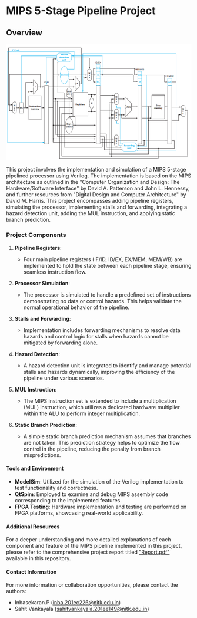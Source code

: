 # MIPS 5-Stage Pipeline Project

## Overview

![Datapath and Control MIPS 5-Stage Pipeline](images//datapath_control_diagram.png)

This project involves the implementation and simulation of a MIPS 5-stage pipelined processor using Verilog. The implementation is based on the MIPS architecture as outlined in the "Computer Organization and Design: The Hardware/Software Interface" by David A. Patterson and John L. Hennessy, and further resources from "Digital Design and Computer Architecture" by David M. Harris. This project encompasses adding pipeline registers, simulating the processor, implementing stalls and forwarding, integrating a hazard detection unit, adding the MUL instruction, and applying static branch prediction.

### Project Components

1. **Pipeline Registers**:
   - Four main pipeline registers (IF/ID, ID/EX, EX/MEM, MEM/WB) are implemented to hold the state between each pipeline stage, ensuring seamless instruction flow.
   
2. **Processor Simulation**:
   - The processor is simulated to handle a predefined set of instructions demonstrating no data or control hazards. This helps validate the normal operational behavior of the pipeline.

3. **Stalls and Forwarding**:
   - Implementation includes forwarding mechanisms to resolve data hazards and control logic for stalls when hazards cannot be mitigated by forwarding alone.

4. **Hazard Detection**:
   - A hazard detection unit is integrated to identify and manage potential stalls and hazards dynamically, improving the efficiency of the pipeline under various scenarios.

5. **MUL Instruction**:
   - The MIPS instruction set is extended to include a multiplication (MUL) instruction, which utilizes a dedicated hardware multiplier within the ALU to perform integer multiplication.

6. **Static Branch Prediction**:
   - A simple static branch prediction mechanism assumes that branches are not taken. This prediction strategy helps to optimize the flow control in the pipeline, reducing the penalty from branch mispredictions.

#### Tools and Environment

- **ModelSim**: Utilized for the simulation of the Verilog implementation to test functionality and correctness.
- **QtSpim**: Employed to examine and debug MIPS assembly code corresponding to the implemented features.
- **FPGA Testing**: Hardware implementation and testing are performed on FPGA platforms, showcasing real-world applicability.

#### Additional Resources

For a deeper understanding and more detailed explanations of each component and feature of the MIPS pipeline implemented in this project, please refer to the comprehensive project report titled ["Report.pdf"](./Report.pdf)   available in this repository.

#### Contact Information

For more information or collaboration opportunities, please contact the authors:
- Inbasekaran.P (inba.201ec226@nitk.edu.in)
- Sahit Vankayala (sahitvankayala.201ee149@nitk.edu.in)
